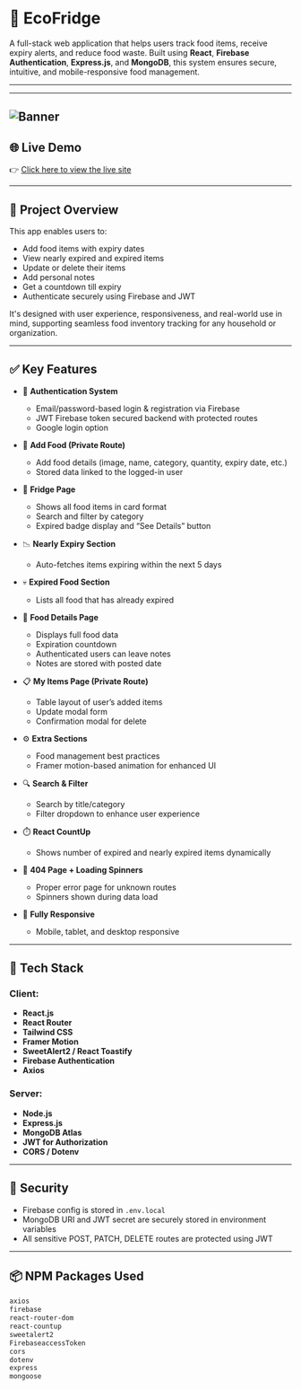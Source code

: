 # 🥗 EcoFridge

A full-stack web application that helps users track food items, receive expiry alerts, and reduce food waste. Built using **React**, **Firebase Authentication**, **Express.js**, and **MongoDB**, this system ensures secure, intuitive, and mobile-responsive food management.

---

---
![Banner]()
---


## 🌐 Live Demo

👉 [Click here to view the live site](https://ecofridge.netlify.app/)

---

## 📌 Project Overview

This app enables users to:
- Add food items with expiry dates
- View nearly expired and expired items
- Update or delete their items
- Add personal notes
- Get a countdown till expiry
- Authenticate securely using Firebase and JWT

It's designed with user experience, responsiveness, and real-world use in mind, supporting seamless food inventory tracking for any household or organization.

---

## ✅ Key Features

- 🔐 **Authentication System**
  - Email/password-based login & registration via Firebase
  - JWT Firebase token secured backend with protected routes
  - Google login option

- 🧾 **Add Food (Private Route)**
  - Add food details (image, name, category, quantity, expiry date, etc.)
  - Stored data linked to the logged-in user

- 🧊 **Fridge Page**
  - Shows all food items in card format
  - Search and filter by category
  - Expired badge display and “See Details” button

- 📉 **Nearly Expiry Section**
  - Auto-fetches items expiring within the next 5 days

- 💀 **Expired Food Section**
  - Lists all food that has already expired

- 📌 **Food Details Page**
  - Displays full food data
  - Expiration countdown
  - Authenticated users can leave notes
  - Notes are stored with posted date

- 📋 **My Items Page (Private Route)**
  - Table layout of user’s added items
  - Update modal form
  - Confirmation modal for delete

- ⚙️ **Extra Sections**
  - Food management best practices
  - Framer motion-based animation for enhanced UI

- 🔍 **Search & Filter**
  - Search by title/category
  - Filter dropdown to enhance user experience

- ⏱️ **React CountUp**
  - Shows number of expired and nearly expired items dynamically

- 🚨 **404 Page + Loading Spinners**
  - Proper error page for unknown routes
  - Spinners shown during data load

- 📱 **Fully Responsive**
  - Mobile, tablet, and desktop responsive

---

## 🔧 Tech Stack

### Client:
- **React.js**
- **React Router**
- **Tailwind CSS**
- **Framer Motion**
- **SweetAlert2 / React Toastify**
- **Firebase Authentication**
- **Axios**

### Server:
- **Node.js**
- **Express.js**
- **MongoDB Atlas**
- **JWT for Authorization**
- **CORS / Dotenv**

---

## 🔐 Security

- Firebase config is stored in `.env.local`
- MongoDB URI and JWT secret are securely stored in environment variables
- All sensitive POST, PATCH, DELETE routes are protected using JWT

---

## 📦 NPM Packages Used

```bash
axios
firebase
react-router-dom
react-countup
sweetalert2
FirebaseaccessToken
cors
dotenv
express
mongoose
